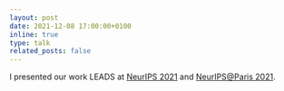 ```yaml
---
layout: post
date: 2021-12-08 17:00:00+0100
inline: true
type: talk
related_posts: false
---
```


I presented our work LEADS at [NeurIPS 2021](https://neurips.cc/Conferences/2021) and [NeurIPS@Paris 2021](https://neurips2021paris.github.io).